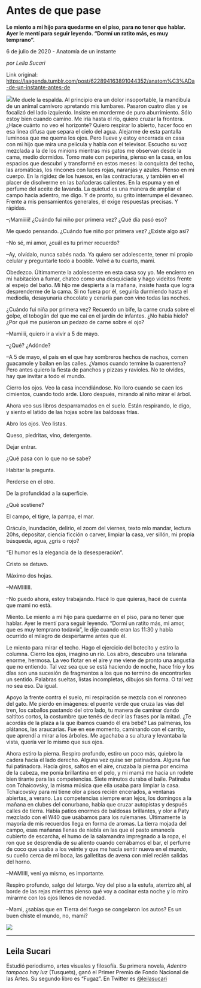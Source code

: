 # Antes de que pase

**Le miento a mi hijo para quedarme en el piso, para no tener que hablar. Ayer le mentí para seguir leyendo. “Dormí un ratito más, es muy temprano”.**

6 de julio de 2020 - Anatomía de un instante

_por Leila Sucari_

Link original: https://laagenda.tumblr.com/post/622894163891044352/anatom%C3%ADa-de-un-instante-antes-de

![](https://64.media.tumblr.com/c7e14a7eaed44ab22b779df307afab14/339757e8131d5acb-7e/s500x750/7ffbbc00d581dd389fe0685d4a8e424ff30739d6.jpg)Me duele la espalda. Al principio era un
dolor insoportable, la mandíbula de un animal carnívoro apretando mis lumbares.
Pasaron cuatro días y se focalizó del lado izquierdo. Insiste en morderme de
puro aburrimiento. Sólo estoy bien cuando camino. Me iría hasta el río, quiero
cruzar la frontera. ¿Hace cuánto no veo el horizonte? Quiero respirar lo
abierto, hacer foco en esa línea difusa que separa el cielo del agua. Alejarme
de esta pantalla luminosa que me quema los ojos. Pero llueve y estoy encerrada
en casa con mi hijo que mira una película y habla con el televisor. Escucho su
voz mezclada a la de los minions mientras mis gatos me observan desde la cama,
medio dormidos. Tomo mate con peperina, pienso en la casa, en los espacios que
descubrí y transformé en estos meses: la conquista del techo, las aromáticas,
los rincones con luces rojas, naranjas y azules. Pienso en mi cuerpo. En la
rigidez de los huesos, en las contracturas, y también en el placer de
disolverme en las bañaderas calientes. En la espuma y en el perfume del aceite
de lavanda. La quietud es una manera de ampliar el campo hacia adentro, me
digo. Y de pronto, su grito interrumpe el devaneo. Frente a mis pensamientos
generales, él exige respuestas precisas. Y rápidas. 

–¡Mamiiiii! ¿Cuándo fui niño por primera
vez? ¿Qué día pasó eso? 

Me quedo pensando. ¿Cuándo fue niño por
primera vez? ¿Existe algo así? 

–No sé, mi amor, ¿cuál es tu primer
recuerdo? 

–Ay, olvídalo, nunca sabés nada. Ya
quiero ser adolescente, tener mi propio celular y preguntarle todo a booble.
Volvé a tu cuarto, mami. 

Obedezco. Últimamente la adolescente en
esta casa soy yo. Me encierro en mi habitación a fumar, chateo como una
desquiciada y hago videítos frente al espejo del baño. Mi hijo me despierta a
la mañana, insiste hasta que logra desprenderme de la cama. Si no fuera por él,
seguiría durmiendo hasta el mediodía, desayunaría chocolate y cenaría pan con
vino todas las noches. 

¿Cuándo fui niña por primera vez?
Recuerdo un bife, la carne cruda sobre el golpe, el tobogán del que me caí en
el jardín de infantes. ¿No había hielo? ¿Por qué me pusieron un pedazo de carne
sobre el ojo? 

–Mamiiii, quiero ir a vivir a 5 de mayo. 

–¿Qué? ¿Adónde? 

–A 5 de mayo, el país en el que hay
sombreros hechos de nachos, comen guacamole y bailan en las calles. ¿Vamos
cuando termine la cuarentena? Pero antes quiero la fiesta de panchos y pizzas y
ravioles. No te olvides, hay que invitar a todo el mundo. 

Cierro los ojos. Veo la casa incendiándose.
No lloro cuando se caen los cimientos, 
cuando todo arde. Lloro después, mirando al niño mirar el árbol. 

Ahora veo sus libros desparramados en el
suelo. Están respirando, le digo, y siento el latido de las hojas sobre las
baldosas frías. 

Abro los ojos. Veo listas. 

Queso, piedritas, vino, detergente. 

Dejar entrar.  

¿Qué pasa con lo que no se sabe?

Habitar la pregunta. 

Perderse en el otro. 

De la profundidad a la superficie.

¿Qué sostiene? 

El campo, el tigre, la pampa, el mar. 

Oráculo, inundación, delirio, el zoom del
viernes, texto mío mandar, lectura 20hs, depositar, ciencia ficción o
carver,  limpiar la casa, ver sillón, mi
propia búsqueda, agua, ¿gris o rojo? 

“El humor es la elegancia de la
desesperación”.

Cristo se detuvo.

Máximo dos hojas. 

–MAMIIIIII.

–No puedo ahora, estoy trabajando. Hacé
lo que quieras, hacé de cuenta que mami no está. 

Miento. Le miento a mi hijo para quedarme
en el piso, para no tener que hablar. Ayer le mentí para seguir leyendo. “Dormí
un ratito más, mi amor, que es muy temprano todavía”, le dije cuando eran las
11:30 y había ocurrido el milagro de despertarme antes que él. 

Le miento para mirar el techo. Hago el ejercicio
del botecito y estiro la columna. Cierro los ojos, imagino un río. Los abro, descubro
una telaraña enorme, hermosa. La veo flotar en el aire y me viene de pronto una
angustia que no entiendo. Tal vez sea que se está haciendo de noche, hace frío
y los días son una sucesión de fragmentos a los que no termino de encontrarles
un sentido. Palabras sueltas, listas incompletas, dibujos sin forma. O tal vez no
sea eso. Da igual. 

Apoyo la frente contra el suelo, mi
respiración se mezcla con el ronroneo del gato. Me pierdo en imágenes: el
puente verde que cruza las vías del tren, los caballos pastando del otro lado,
tu manera de caminar dando saltitos cortos, la costumbre que tenés de decir las frases por la mitad. ¿Te acordás de la plaza a la que íbamos cuando él era bebé? Las palmeras, los
plátanos, las araucarias. Fue en ese momento, caminando con el carrito, que
aprendí a mirar a los árboles. Me agachaba a su altura y levantaba la vista,
quería ver lo mismo que sus ojos. 

Ahora estiro la pierna. Respiro profundo,
estiro un poco más, quiebro la cadera hacia el lado derecho. Alguna vez quise
ser patinadora. Alguna fue fui patinadora. Hacía giros, saltos en el aire, cruzaba
la pierna por encima de la cabeza, me ponía brillantina en el pelo, y mi mamá
me hacía un rodete bien tirante para las competencias. Siete minutos duraba el
baile. Patinaba con Tchaicovsky, la misma música que ella usaba para limpiar la
casa. Tchaicovsky para mí tiene olor a pisos recién encerados, a ventanas
abiertas, a verano. Las competencias siempre eran lejos, los domingos a la
mañana en clubes del conurbano, había que cruzar autopistas y después calles de
tierra. Había patios enormes de baldosas brillantes, y olor a Paty mezclado con
el W40 que usábamos para los rulemanes. Últimamente la mayoría de mis recuerdos
llega en forma de aromas. La tierra mojada del campo, esas mañanas llenas de
niebla en las que el pasto amanecía cubierto de escarcha, el humo de la
salamandra impregnado a la ropa, el ron que se desprendía de su aliento cuando
cerrábamos el bar, el perfume de coco que usaba a los veinte y que me hacía
sentir nueva en el mundo, su cuello cerca de mi boca, las galletitas de avena
con miel recién salidas del horno. 

–MAMIIII, vení ya mismo, es importante. 

Respiro profundo, salgo del letargo. Voy
del piso a la estufa, aterrizo ahí, al borde de las rejas mientras pienso qué
voy a cocinar esta noche y lo miro mirarme con los ojos llenos de novedad. 

–Mami, ¿sabías que en Tierra del fuego se
congelaron los autos? Es un buen chiste el mundo, no, mami?

![](https://64.media.tumblr.com/187220057816af8ff5994824bbf722f4/339757e8131d5acb-67/s500x750/d929df17a838101030b6c8a8940aab8595cbf15f.jpg)

---

Leila Sucari
------------

 Estudió periodismo, artes visuales y filosofía. Su primera novela, *Adentro tampoco hay luz* (Tusquets), ganó el Primer Premio de Fondo Nacional de las Artes. Su segundo libro es “Fugaz”. En Twitter es [@leilasucari](https://twitter.com/leilasucari) 

